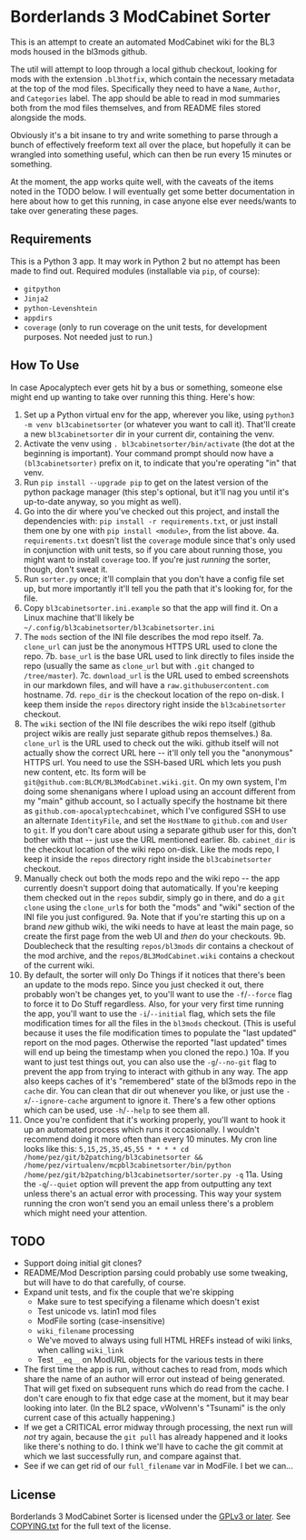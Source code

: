 Borderlands 3 ModCabinet Sorter
===============================

This is an attempt to create an automated ModCabinet wiki for the BL3
mods housed in the bl3mods github.

The util will attempt to loop through a local github checkout, looking for
mods with the extension `.bl3hotfix`, which contain the necessary metadata
at the top of the mod files.  Specifically they need to have a `Name`,
`Author`, and `Categories` label.  The app should be able to read in mod
summaries both from the mod files themselves, and from README files stored
alongside the mods.

Obviously it's a bit insane to try and write something to parse through a
bunch of effectively freeform text all over the place, but hopefully it
can be wrangled into something useful, which can then be run every 15
minutes or something.

At the moment, the app works quite well, with the caveats of the items
noted in the TODO below.  I will eventually get some better documentation
in here about how to get this running, in case anyone else ever needs/wants
to take over generating these pages.

Requirements
------------

This is a Python 3 app.  It may work in Python 2 but no attempt has been
made to find out.  Required modules (installable via `pip`, of course):

- `gitpython`
- `Jinja2`
- `python-Levenshtein`
- `appdirs`
- `coverage` (only to run coverage on the unit tests, for development
  purposes.  Not needed just to run.)

How To Use
----------

In case Apocalyptech ever gets hit by a bus or something, someone else
might end up wanting to take over running this thing.  Here's how:

1. Set up a Python virtual env for the app, wherever you like, using
   `python3 -m venv bl3cabinetsorter` (or whatever you want to call it).
   That'll create a new `bl3cabinetsorter` dir in your current dir,
   containing the venv.
2. Activate the venv using `. bl3cabinetsorter/bin/activate` (the dot
   at the beginning is important).  Your command prompt should now
   have a `(bl3cabinetsorter)` prefix on it, to indicate that you're
   operating "in" that venv.
3. Run `pip install --upgrade pip` to get on the latest version of the
   python package manager (this step's optional, but it'll nag you
   until it's up-to-date anyway, so you might as well).
4. Go into the dir where you've checked out this project, and install
   the dependencies with: `pip install -r requirements.txt`, or just
   install them one by one with `pip install <module>`, from the list
   above.
4a. `requirements.txt` doesn't list the `coverage` module since that's
    only used in conjunction with unit tests, so if you care about
    running those, you might want to install `coverage` too.  If you're
    just *running* the sorter, though, don't sweat it.
5. Run `sorter.py` once; it'll complain that you don't have a config
   file set up, but more importantly it'll tell you the path that it's
   looking for, for the file.
6. Copy `bl3cabinetsorter.ini.example` so that the app will find it.
   On a Linux machine that'll likely be `~/.config/bl3cabinetsorter/bl3cabinetsorter.ini`
7. The `mods` section of the INI file describes the mod repo itself.
7a. `clone_url` can just be the anonymous HTTPS URL used to clone the
   repo.
7b. `base_url` is the base URL used to link directly to files
    inside the repo (usually the same as `clone_url` but with `.git`
    changed to `/tree/master`).
7c. `download_url` is the URL used to embed screenshots in our markdown
    files, and will have a `raw.githubusercontent.com` hostname.
7d. `repo_dir` is the checkout location of the repo on-disk.  I keep
    them inside the `repos` directory right inside the `bl3cabinetsorter`
    checkout.
8. The `wiki` section of the INI file describes the wiki repo itself
   (github project wikis are really just separate github repos themselves.)
8a. `clone_url` is the URL used to check out the wiki.  github itself will
    not actually show the correct URL here -- it'll only tell you the
    "anonymous" HTTPS url.  You need to use the SSH-based URL which lets
    you push new content, etc.  Its form will be `git@github.com:BLCM/BL3ModCabinet.wiki.git`.
    On my own system, I'm doing some shenanigans where I upload using
    an account different from my "main" github account,  so I actually
    specify the hostname bit there as `github.com-apocalyptechcabinet`,
    which I've configured SSH to use an alternate `IdentityFile`, and
    set the `HostName` to `github.com` and `User` to `git`.  If you don't
    care about using a separate github user for this, don't bother with
    that -- just use the URL mentioned earlier.
8b. `cabinet_dir` is the checkout location of the wiki repo on-disk.
    Like the mods repo, I keep it inside the `repos` directory right inside
    the `bl3cabinetsorter` checkout.
9. Manually check out both the mods repo and the wiki repo -- the app
   currently doesn't support doing that automatically.  If you're keeping
   them checked out in the `repos` subdir, simply go in there, and do a
   `git clone` using the `clone_url`s for both the "mods" and "wiki" section
   of the INI file you just configured.
9a. Note that if you're starting this up on a brand *new* github wiki, the
    wiki needs to have at least the main page, so create the first page from
    the web UI and *then* do your checkouts.
9b. Doublecheck that the resulting `repos/bl3mods` dir contains a checkout of
    the mod archive, and the `repos/BL3ModCabinet.wiki` contains a checkout
    of the current wiki.
10. By default, the sorter will only Do Things if it notices that there's been
    an update to the mods repo.  Since you just checked it out, there probably
    won't be changes yet, to you'll want to use the `-f`/`--force` flag to
    force it to Do Stuff regardless.  Also, for your very first time running
    the app, you'll want to use the `-i`/`--initial` flag, which sets the
    file modification times for all the files in the `bl3mods` checkout.  (This
    is useful because it uses the file modification times to populate the
    "last updated" report on the mod pages.  Otherwise the reported "last
    updated" times will end up being the timestamp when you cloned the repo.)
10a. If you want to just test things out, you can also use the `-g`/`--no-git`
     flag to prevent the app from trying to interact with github in any way.
     The app also keeps caches of it's "remembered" state of the bl3mods repo
     in the `cache` dir.  You can clean that dir out whenever you like, or just
     use the `-x`/`--ignore-cache` argument to ignore it.  There's a few other
     options which can be used, use `-h`/`--help` to see them all.
11. Once you're confident that it's working properly, you'll want to hook it
    up an automated process which runs it occasionally.  I wouldn't recommend
    doing it more often than every 10 minutes.  My cron line looks like this:
    `5,15,25,35,45,55 * * * * cd /home/pez/git/b2patching/bl3cabinetsorter && /home/pez/virtualenv/mcpbl3cabinetsorter/bin/python /home/pez/git/b2patching/bl3cabinetsorter/sorter.py -q`
11a. Using the `-q`/`--quiet` option will prevent the app from outputting any
     text unless there's an actual error with processing.  This way your
     system running the cron won't send you an email unless there's a problem
     which might need your attention.

TODO
----

- Support doing initial git clones?
- README/Mod Description parsing could probably use some tweaking,
  but will have to do that carefully, of course.
- Expand unit tests, and fix the couple that we're skipping
  - Make sure to test specifying a filename which doesn't exist
  - Test unicode vs. latin1 mod files
  - ModFile sorting (case-insensitive)
  - `wiki_filename` processing
  - We've moved to always using full HTML HREFs instead of wiki
    links, when calling `wiki_link`
  - Test `__eq__` on ModURL objects for the various tests in there
- The first time the app is run, without caches to read from, mods
  which share the name of an author will error out instead of being
  generated.  That will get fixed on subsequent runs which do read
  from the cache.  I don't care enough to fix that edge case at the
  moment, but it may bear looking into later.  (In the BL2 space,
  vWolvenn's "Tsunami" is the only current case of this actually
  happening.)
- If we get a CRITICAL error midway through processing, the next run
  will *not* try again, because the `git pull` has already happened
  and it looks like there's nothing to do.  I think we'll have to
  cache the git commit at which we last successfully run, and compare
  against that.
- See if we can get rid of our `full_filename` var in ModFile.  I bet
  we can...

License
-------

Borderlands 3 ModCabinet Sorter is licensed under the
[GPLv3 or later](https://www.gnu.org/licenses/quick-guide-gplv3.html).
See [COPYING.txt](COPYING.txt) for the full text of the license.

